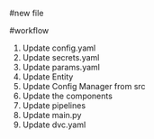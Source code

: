 #new file

#workflow

1. Update config.yaml
2. Update secrets.yaml
3. Update params.yaml   
4. Update Entity
5. Update Config Manager from src
6. Update the components
7. Update pipelines
8. Update main.py
9. Update dvc.yaml